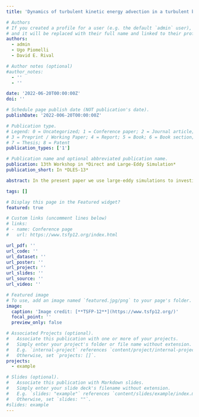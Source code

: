 ```yaml
---
title: 'Dynamics of turbulent kinetic energy advection in a turbulent boundary layer under unsteady pressure gradients'

# Authors
# If you created a profile for a user (e.g. the default `admin` user), write the username (folder name) here
# and it will be replaced with their full name and linked to their profile.
authors:
  - admin
  - Ugo Piomelli
  - David E. Rival

# Author notes (optional)
#author_notes:
  - ''
  - ''

date: '2022-06-20T00:00:00Z'
doi: ''

# Schedule page publish date (NOT publication's date).
publishDate: '2022-006-20T00:00:00Z'

# Publication type.
# Legend: 0 = Uncategorized; 1 = Conference paper; 2 = Journal article;
# 3 = Preprint / Working Paper; 4 = Report; 5 = Book; 6 = Book section;
# 7 = Thesis; 8 = Patent
publication_types: ['1']

# Publication name and optional abbreviated publication name.
publication: 13th Workshop in *Direct and Large-Eddy Simulation*
publication_short: In *DLES-13*

abstract: In the present paper we use large-eddy simulations to investigate a spatially developing turbulent boundary layer with a space- and time-dependent pressure gradient. By changing the freestream velocity periodically in time we generate a flow field that can either separate or tend towards re-laminarization, depending on the phase of the cycle. Several cases have been investigated for a range of reducednfrequencies k, spanning between a very rapid flutter-like motions to a slower quasi-steady flapping. Time-averaged andphase-averaged fields are analyzed, and comparison is made with steady cases with fixed pressure gradients. In the following, we briefly describe the methodology and show some preliminary results. We will conclude by outlining the results that will be presented in the final paper.

tags: []

# Display this page in the Featured widget?
featured: true

# Custom links (uncomment lines below)
# links:
# - name: Conference page
#   url: https://www.tsfp12.org/index.html

url_pdf: ''
url_code: ''
url_dataset: ''
url_poster: ''
url_project: ''
url_slides: ''
url_source: ''
url_video: ''

# Featured image
# To use, add an image named `featured.jpg/png` to your page's folder.
image:
  caption: 'Image credit: [**TSFP-12**](https://www.tsfp12.org/)'
  focal_point: ''
  preview_only: false

# Associated Projects (optional).
#   Associate this publication with one or more of your projects.
#   Simply enter your project's folder or file name without extension.
#   E.g. `internal-project` references `content/project/internal-project/index.md`.
#   Otherwise, set `projects: []`.
projects:
  - example

# Slides (optional).
#   Associate this publication with Markdown slides.
#   Simply enter your slide deck's filename without extension.
#   E.g. `slides: "example"` references `content/slides/example/index.md`.
#   Otherwise, set `slides: ""`.
#slides: example
---
```




